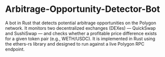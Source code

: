 # Arbitrage-Opportunity-Detector-Bot
A bot in Rust that detects potential arbitrage opportunities on the Polygon network.
It monitors two decentralized exchanges (DEXes) — QuickSwap and SushiSwap — and checks whether a profitable price difference exists for a given token pair (e.g., WETH/USDC).
It is implemented in Rust using the ethers-rs library and designed to run against a live Polygon RPC endpoint.

